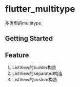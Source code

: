 # flutter_multitype

多类型的multitype

## Getting Started

## Feature
1. ListView的builder构造
2. ListView的separated构造
3. ListView的custom构造